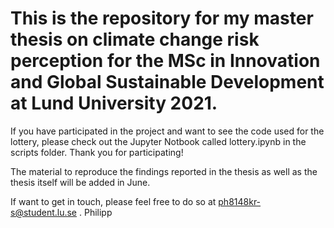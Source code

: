 # This is the repository for my master thesis on climate change risk perception for the MSc in Innovation and Global Sustainable Development at Lund University 2021.

If you have participated in the project and want to see the code used for the lottery, please check out the Jupyter Notbook called lottery.ipynb in the scripts folder. 
Thank you for participating! 

The material to reproduce the findings reported in the thesis as well as the thesis itself will be added in June.

If want to get in touch, please feel free to do so at ph8148kr-s@student.lu.se .
Philipp